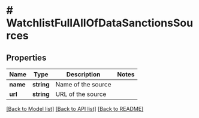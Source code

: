 # # WatchlistFullAllOfDataSanctionsSources

## Properties

Name | Type | Description | Notes
------------ | ------------- | ------------- | -------------
**name** | **string** | Name of the source |
**url** | **string** | URL of the source |

[[Back to Model list]](../../README.md#models) [[Back to API list]](../../README.md#endpoints) [[Back to README]](../../README.md)
